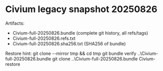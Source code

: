 # Civium legacy snapshot 20250826

Artifacts:
- Civium-full-20250826.bundle   (complete git history, all refs/tags)
- Civium-full-20250826.refs.txt
- Civium-full-20250826.sha256.txt (SHA256 of bundle)

Restore hint:
git clone --mirror <CoCivium-url> tmp && cd tmp
git bundle verify ..\Civium-full-20250826.bundle
git clone ..\Civium-full-20250826.bundle Civium-restore